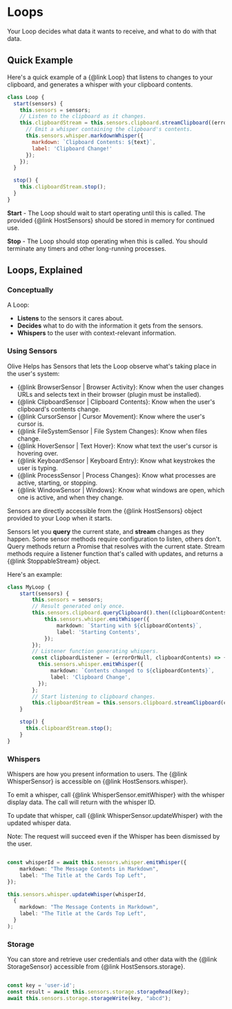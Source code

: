 # Loops

Your Loop decides what data it wants to receive, and what to do with that data.

## Quick Example

Here's a quick example of a {@link Loop} that listens to changes to your clipboard, and generates a whisper with your clipboard contents.

```javascript
class Loop {
  start(sensors) {
    this.sensors = sensors;
    // Listen to the clipboard as it changes.
    this.clipboardStream = this.sensors.clipboard.streamClipboard((error, text) =>  {
      // Emit a whisper containing the clipboard's contents.
      this.sensors.whisper.markdownWhisper({
        markdown: `Clipboard Contents: ${text}`,
        label: 'Clipboard Change!'
      });
    });  
  }

  stop() {
    this.clipboardStream.stop();
  }
}
```

**Start** - The Loop should wait to start operating until this is called. The provided {@link HostSensors} should be stored in memory for continued use.

**Stop** - The Loop should stop operating when this is called. You should terminate any timers and other long-running processes.


## Loops, Explained

### Conceptually

A Loop:
 
- **Listens** to the sensors it cares about.
- **Decides** what to do with the information it gets from the sensors.
- **Whispers** to the user with context-relevant information.

### Using Sensors

Olive Helps has Sensors that lets the Loop observe what's taking place in the user's system:

- {@link BrowserSensor | Browser Activity}: Know when the user changes URLs and selects text in their browser (plugin must be installed).
- {@link ClipboardSensor | Clipboard Contents}: Know when the user's clipboard's contents change.
- {@link CursorSensor | Cursor Movement}: Know where the user's cursor is.
- {@link FileSystemSensor | File System Changes}: Know when files change.
- {@link HoverSensor | Text Hover}: Know what text the user's cursor is hovering over.
- {@link KeyboardSensor | Keyboard Entry}: Know what keystrokes the user is typing.
- {@link ProcessSensor | Process Changes}: Know what processes are active, starting, or stopping.
- {@link WindowSensor | Windows}: Know what windows are open, which one is active, and when they change.

Sensors are directly accessible from the {@link HostSensors} object provided to your Loop when it starts.

Sensors let you **query** the current state, and **stream** changes as they happen. Some sensor methods require configuration to listen, others don't. Query methods return a Promise that resolves with the current state. Stream methods require a listener function that's called with updates, and returns a {@link StoppableStream} object.

Here's an example:

```typescript
class MyLoop {
    start(sensors) {
        this.sensors = sensors;
        // Result generated only once.
        this.sensors.clipboard.queryClipboard().then((clipboardContents) => {
            this.sensors.whisper.emitWhisper({
                markdown: `Starting with ${clipboardContents}`,
                label: 'Starting Contents',
            });
        });
        // Listener function generating whispers.
        const clipboardListener = (errorOrNull, clipboardContents) => {
          this.sensors.whisper.emitWhisper({
              markdown: `Contents changed to ${clipboardContents}`,
              label: 'Clipboard Change',
          });
        };   
        // Start listening to clipboard changes.
        this.clipboardStream = this.sensors.clipboard.streamClipboard(clipboardListener);
    }

    stop() {
      this.clipboardStream.stop();
    }
}

```

### Whispers

Whispers are how you present information to users. The {@link WhisperSensor} is accessible on {@link HostSensors.whisper}.

To emit a whisper, call {@link WhisperSensor.emitWhisper} with the whisper display data. The call will return with the whisper ID.

To update that whisper, call {@link WhisperSensor.updateWhisper} with the updated whisper data. 

Note: The request will succeed even if the Whisper has been dismissed by the user.

```typescript

const whisperId = await this.sensors.whisper.emitWhisper({
    markdown: "The Message Contents in Markdown",
    label: "The Title at the Cards Top Left",
});

this.sensors.whisper.updateWhisper(whisperId, 
  {
    markdown: "The Message Contents in Markdown",
    label: "The Title at the Cards Top Left",
  }
);
```

### Storage

You can store and retrieve user credentials and other data with the {@link StorageSensor} accessible from {@link HostSensors.storage}.

```javascript

const key = 'user-id';
const result = await this.sensors.storage.storageRead(key);
await this.sensors.storage.storageWrite(key, "abcd");
```